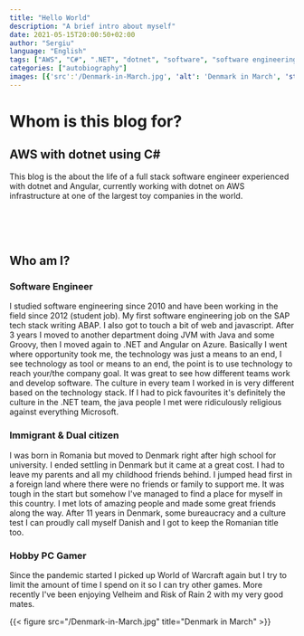 ```yaml
---
title: "Hello World"
description: "A brief intro about myself"
date: 2021-05-15T20:00:50+02:00
author: "Sergiu"
language: "English"
tags: ["AWS", "C#", ".NET", "dotnet", "software", "software engineering"]
categories: ["autobiography"]
images: [{'src':'/Denmark-in-March.jpg', 'alt': 'Denmark in March', 'stretch': 'horizontal'}]
---
```



# Whom is this blog for?
 
## AWS with dotnet using C#
This blog is the about the life of a full stack software engineer experienced with dotnet and Angular, currently working with dotnet on AWS infrastructure at one of the largest toy companies in the world. 
 
<br/>
<br/>
<br/>

## Who am I?
### Software Engineer
I studied software engineering since 2010 and have been working in the field since 2012 (student job). My first software engineering job on the SAP tech stack writing ABAP. I also got to touch a bit of web and javascript. After 3 years I moved to another department doing JVM with Java and some Groovy, then I moved again to .NET and Angular on Azure. Basically I went where opportunity took me, the technology was just a means to an end, I see technology as tool or means to an end, the point is to use technology to reach your/the company goal. It was great to see how different teams work and develop software. The culture in every team I worked in is very different based on the technology stack. If I had to pick favourites it's definitely the culture in the .NET team, the java people I met were ridiculously religious against everything Microsoft. 
### Immigrant & Dual citizen
I was born in Romania but moved to Denmark right after high school for university. I ended settling in Denmark but it came at a great cost. I had to leave my parents and all my childhood friends behind. I jumped head first in a foreign land where there were no friends or family to support me. It was tough in the start but somehow I've managed to find a place for myself in this country. I met lots of amazing people and made some great friends along the way. After 11 years in Denmark, some bureaucracy and a culture test I can proudly call myself Danish and I got to keep the Romanian title too.    
### Hobby PC Gamer
Since the pandemic started I picked up World of Warcraft again but I try to limit the amount of time I spend on it so I can try other games. More recently I've been enjoying Velheim and Risk of Rain 2 with my very good mates.
  


{{< figure src="/Denmark-in-March.jpg" title="Denmark in March" >}}
